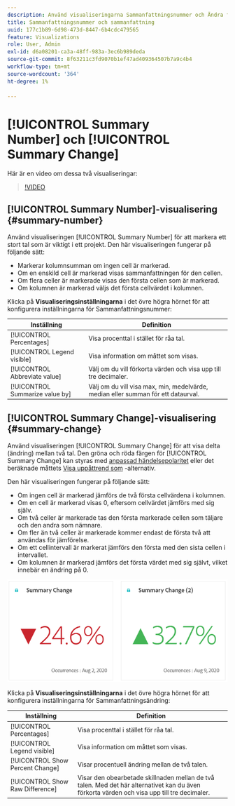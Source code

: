 ```yaml
---
description: Använd visualiseringarna Sammanfattningsnummer och Ändra för att visa viktiga datapunkter i ett projekt.
title: Sammanfattningsnummer och sammanfattning
uuid: 177c1b89-6d98-473d-8447-6b4cdc479565
feature: Visualizations
role: User, Admin
exl-id: d6a08201-ca3a-48ff-983a-3ec6b989deda
source-git-commit: 8f63211c3fd9070b1ef47ad409364507b7a9c4b4
workflow-type: tm+mt
source-wordcount: '364'
ht-degree: 1%

---
```


# [!UICONTROL Summary Number] och [!UICONTROL Summary Change]

Här är en video om dessa två visualiseringar:

>[!VIDEO](https://video.tv.adobe.com/v/335564/?quality=12)

## [!UICONTROL Summary Number]-visualisering {#summary-number}

Använd visualiseringen [!UICONTROL Summary Number] för att markera ett stort tal som är viktigt i ett projekt. Den här visualiseringen fungerar på följande sätt:

* Markerar kolumnsumman om ingen cell är markerad.
* Om en enskild cell är markerad visas sammanfattningen för den cellen.
* Om flera celler är markerade visas den första cellen som är markerad.
* Om kolumnen är markerad väljs det första cellvärdet i kolumnen.

Klicka på **Visualiseringsinställningarna** i det övre högra hörnet för att konfigurera inställningarna för Sammanfattningsnummer:

| Inställning | Definition |
|--- |--- |
| [!UICONTROL Percentages] | Visa procenttal i stället för råa tal. |
| [!UICONTROL Legend visible] | Visa information om måttet som visas. |
| [!UICONTROL Abbreviate value] | Välj om du vill förkorta värden och visa upp till tre decimaler. |
| [!UICONTROL Summarize value by] | Välj om du vill visa max, min, medelvärde, median eller summan för ett dataurval. |

## [!UICONTROL Summary Change]-visualisering {#summary-change}

Använd visualiseringen [!UICONTROL Summary Change] för att visa delta (ändring) mellan två tal. Den gröna och röda färgen för [!UICONTROL Summary Change] kan styras med [anpassad händelsepolaritet](https://experienceleague.adobe.com/docs/analytics/admin/admin/c-manage-report-suites/c-edit-report-suites/conversion-var-admin/c-success-events/success-event.md) eller det beräknade måttets [Visa uppåttrend som](https://experienceleague.adobe.com/docs/analytics/components/calculated-metrics/calcmetric-workflow/cm-build-metrics.html) -alternativ.

Den här visualiseringen fungerar på följande sätt:

* Om ingen cell är markerad jämförs de två första cellvärdena i kolumnen.
* Om en cell är markerad visas 0, eftersom cellvärdet jämförs med sig själv.
* Om två celler är markerade tas den första markerade cellen som täljare och den andra som nämnare.
* Om fler än två celler är markerade kommer endast de första två att användas för jämförelse.
* Om ett cellintervall är markerat jämförs den första med den sista cellen i intervallet.
* Om kolumnen är markerad jämförs det första värdet med sig självt, vilket innebär en ändring på 0.


![](assets/summary-change.png)


Klicka på **Visualiseringsinställningarna** i det övre högra hörnet för att konfigurera inställningarna för Sammanfattningsändring:

| Inställning | Definition |
| --- | --- |
| [!UICONTROL Percentages] | Visa procenttal i stället för råa tal. |
| [!UICONTROL Legend visible] | Visa information om måttet som visas. |
| [!UICONTROL Show Percent Change] | Visar procentuell ändring mellan de två talen. |
| [!UICONTROL Show Raw Difference] | Visar den obearbetade skillnaden mellan de två talen. Med det här alternativet kan du även förkorta värden och visa upp till tre decimaler. |
